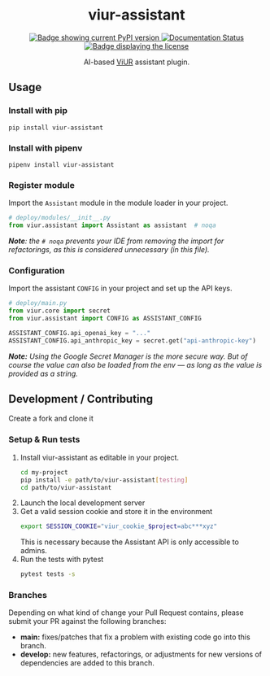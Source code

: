 <div align="center">
    <!-- TODO: <img src="https://github.com/viur-framework/viur-artwork/raw/main/icons/icon-assistant.svg" height="196" alt="A hexagonal logo of Assistant" title="Assistant logo"/> -->
    <h1>viur-assistant</h1>
    <a href="https://pypi.org/project/viur-assistant/">
        <img alt="Badge showing current PyPI version" title="PyPI" src="https://img.shields.io/pypi/v/viur-assistant">
    </a>
    <a href="https://viur-assistant.readthedocs.io/en/latest/?badge=latest">
        <img src="https://readthedocs.org/projects/viur-assistant/badge/?version=latest" alt="Documentation Status">
    </a>
    <a href="LICENSE">
        <img src="https://img.shields.io/github/license/viur-framework/viur-assistant" alt="Badge displaying the license" title="License badge">
    </a>
    <br>
    <p>AI-based <a href="https://www.viur.dev">ViUR</a> assistant plugin.</p>
</div>

## Usage

### Install with pip

```
pip install viur-assistant
```

### Install with pipenv

```
pipenv install viur-assistant
```

### Register module

Import the `Assistant` module in the module loader in your project.

```python
# deploy/modules/__init__.py
from viur.assistant import Assistant as assistant  # noqa
```

_**Note**: the `# noqa` prevents your IDE from removing the import for refactorings,
as this is considered unnecessary (in this file)._

### Configuration

Import the assistant `CONFIG` in your project and set up the API keys.

```python
# deploy/main.py
from viur.core import secret
from viur.assistant import CONFIG as ASSISTANT_CONFIG

ASSISTANT_CONFIG.api_openai_key = "..."
ASSISTANT_CONFIG.api_anthropic_key = secret.get("api-anthropic-key")
```

_**Note:** Using the Google Secret Manager is the more secure way.
But of course the value can also be loaded from the env
— as long as the value is provided as a string._

## Development / Contributing

Create a fork and clone it

### Setup & Run tests

1. Install viur-assistant as editable in your project.
   ```sh
   cd my-project
   pip install -e path/to/viur-assistant[testing]
   cd path/to/viur-assistant
   ```
2. Launch the local development server
3. Get a valid session cookie and store it in the environment
   ```sh
   export SESSION_COOKIE="viur_cookie_$project=abc***xyz"
   ```
   This is necessary because the Assistant API is only accessible to admins.
4. Run the tests with pytest
   ```sh
   pytest tests -s
   ```

### Branches

Depending on what kind of change your Pull Request contains, please submit your PR against the following branches:

* **main:**
  fixes/patches that fix a problem with existing code go into this branch.
* **develop:**
  new features, refactorings, or adjustments for new versions of dependencies are added to this branch.
